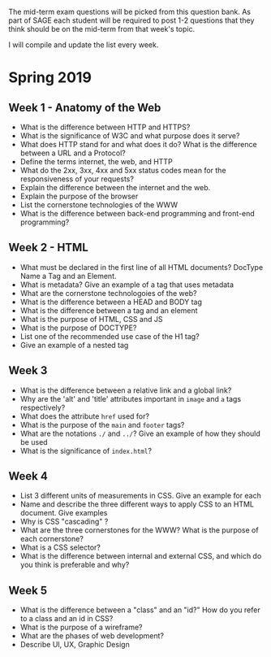 The mid-term exam questions will be picked from this question bank. As part of SAGE each student will be required to post 1-2 questions that they think should be on the mid-term from that week's topic.

I will compile and update the list every week.

# Spring 2019

## Week 1 - Anatomy of the Web

- What is the difference between HTTP and HTTPS? 
- What is the significance of W3C and what purpose does it serve?
- What does HTTP stand for and what does it do? What is the difference between a URL and a Protocol?
- Define the terms internet, the web, and HTTP
- What do the 2xx, 3xx, 4xx and 5xx status codes mean for the responsiveness of your requests?
- Explain the difference between the internet and the web.  
- Explain the purpose of the browser
- List the cornerstone technologies of the WWW
- What is the difference between back-end programming and front-end programming?

## Week 2 - HTML

- What must be declared in the first line of all HTML documents? DocType Name a Tag and an Element.
- What is metadata? Give an example of a tag that uses metadata
- What are the cornerstone technologoies of the web?
- What is the difference between a HEAD and BODY tag
- What is the difference between a tag and an element
- What is the purpose of HTML, CSS and JS
- What is the purpose of DOCTYPE?
- List one of the recommended use case of the H1 tag?
- Give an example of a nested tag


## Week 3

- What is the difference between a relative link and a global link?
- Why are the 'alt' and 'title' attributes important in `image` and `a` tags respectively?
- What does the attribute `href` used for?
- What is the purpose of the `main` and `footer` tags?
- What are the notations `./` and `../`? Give an example of how they should be used
- What is the significance of `index.html`? 

## Week 4

- List 3 different units of measurements in CSS. Give an example for each
- Name and describe the three different ways to apply CSS to an HTML document. Give examples
- Why is CSS "cascading" ?
- What are the three cornerstones for the WWW? What is the purpose of each cornerstone?
- What is a CSS selector? 
- What is the difference between internal and external CSS, and which do you think is preferable and why?

## Week 5

- What is the difference between a "class" and an "id?" How do you refer to a class and an id in CSS?
- What is the purpose of a wireframe?
- What are the phases of web development?
- Describe UI, UX, Graphic Design